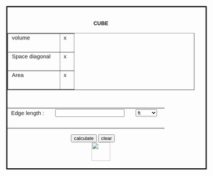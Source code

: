 <!DOCTYPE html>
<html>
    <head>
        <title>areaOfCube</title>
        <link rel="stylesheet" href="https://cdn.jsdelivr.net/npm/bootstrap@4.6.2/dist/css/bootstrap.min.css">
        <script>
            function area(){
                var n = document.getElementById("num").value;
                console.log(n);
                document.getElementById("resv").innerHTML= n*n*n;
                document.getElementById("resd").innerHTML= 1.732*n;
                document.getElementById("resa").innerHTML = 6*n*n;
            }
        </script>
        <style>
            table td{
                padding: 20px,90px;
                font-size: 15px;
                padding-bottom:30px;
                padding-right:20px;
                padding-left:10px;
            }
            .container{
                border: 3px solid black;
                align-content:centre;
                padding-bottom:20px;
                padding-top:15px;
                padding-right:30px;
                width:500px;
            }
            body{
              font-family: Arial, Helvetica, sans-serif;
            }
        </style>
    </head>
    <body>
        <div class="container">
            <h4 style="text-align:center;">CUBE </h4>
            <center><table border="1" width="200px" >
                <tr>
                    <td>volume&nbsp;</td>
                    <td id="resv">x</td>
                </tr>
                <tr>
                    <td>Space diagonal&nbsp;</td>
                    <td id="resd">x</td>
                </tr>
                <tr>
                    <td>Area&nbsp;</td>
                    <td id="resa">x</td>
                </tr>
            </table>
            </center>
            <br>
            <table>
            <tr>
                <td>Edge length :</td>
                <td ><input type ='number' id="num" size="10"></td>
                <td><select>
                    <option>ft</option>
                    <option>cm</option>
                    <option>km</option>
                    <option>yd</option>
                    <option>mile</option>
                    <option>meter</option>
                    <option>in</option>
                    <option>ft</option>
                </select> </td>
            </tr>
            </table>
            <button class="btn btn-primary" onclick ="area()" style="margin-left:170px">calculate</button>
            <button class="btn btn-danger" >clear</button>
            <br>
            <center><img src="https://d39460vivz6red.cloudfront.net/questions/M-BB-NCERT6-CH11-EX11P2-Q3/images/1_1592316795443.jpeg" width="50px" height="50px"></center>
        </div>
    </body>
</html>
